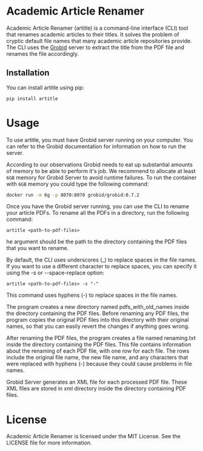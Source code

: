# Academic Article Renamer

Academic Article Renamer (artitle) is a command-line interface (CLI) tool that renames academic articles to their titles. It solves the problem of cryptic default file names that many academic article repositories provide. The CLI uses the [Grobid](https://grobid.readthedocs.io/en/latest/) server to extract the title from the PDF file and renames the file accordingly.

## Installation

You can install artitle using pip:

```sh
pip install artitle
```

# Usage

To use artitle, you must have Grobid server running on your computer. You can refer to the Grobid documentation for information on how to run the server.

According to our observations Grobid needs to eat up substantial amounts of memory to be able to perform it's job. We recommend to allocate at least `6GB` memory for Grobid Server to avoid runtime failures. To run the container with `6GB` memory you could type the following command:

```bash
docker run -m 6g -p 8070:8070 grobid/grobid:0.7.2
```

Once you have the Grobid server running, you can use the CLI to rename your article PDFs. To rename all the PDFs in a directory, run the following command:

```shell
artitle <path-to-pdf-files>
```

he <path-to-pdf-files> argument should be the path to the directory containing the PDF files that you want to rename.

By default, the CLI uses underscores (_) to replace spaces in the file names. If you want to use a different character to replace spaces, you can specify it using the -s or --space-replace option:

```shell
artitle <path-to-pdf-files> -s "-"
```

This command uses hyphens (-) to replace spaces in the file names.

The program creates a new directory named pdfs_with_old_names inside the directory containing the PDF files. Before renaming any PDF files, the program copies the original PDF files into this directory with their original names, so that you can easily revert the changes if anything goes wrong.

After renaming the PDF files, the program creates a file named renaming.txt inside the directory containing the PDF files. This file contains information about the renaming of each PDF file, with one row for each file. The rows include the original file name, the new file name, and any characters that were replaced with hyphens (-) because they could cause problems in file names.

Grobid Server generates an XML file for each processed PDF file. These XML files are stored in xml directory inside the directory containing PDF files.

# License

Academic Article Renamer is licensed under the MIT License. See the LICENSE file for more information.
